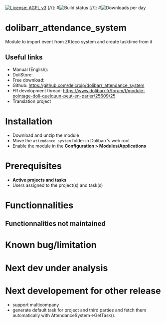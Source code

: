 
[uri_license]: http://www.gnu.org/licenses/agpl.html
[uri_license_image]: https://img.shields.io/badge/License-AGPL%20v3-blue.svg

[![License: AGPL v3][uri_license_image]][uri_license]
[//]: #![Build status](https://travis-ci.org/delcroip/dolibarr_attendance_system.svg?branch=master)
[//]: #![Downloads per day](https://img.shields.io/sourceforge/dw/dolibarr-attendance_system.svg)
# dolibarr_attendance_system
Module to import event from ZKteco system and create tasktime from it

## Useful links
* Manual (English):
* DoliStore: 
* Free download: 
* Github: https://github.com/delcroip/dolibarr_attendance_system
* FR development thread: https://www.dolibarr.fr/forum/t/module-pointage-doli-quelquun-peut-en-parler/25609/25
* Translation project

# Installation
* Download and unzip the module
* Move the `attendance_system` folder in Dolibarr's web root
* Enable the module in the **Configuration > Modules/Applications**

# Prerequisites
* **Active projects and tasks**
* Users assigned to the project(s) and task(s)

# Functionnalities



## Functionnalities not maintained


# Known bug/limitation


# Next dev under analysis



# Next developement for other release
- support multicompany
- generate default task for project and third parties and fetch them automatically with AttendanceSystem->GetTask().

